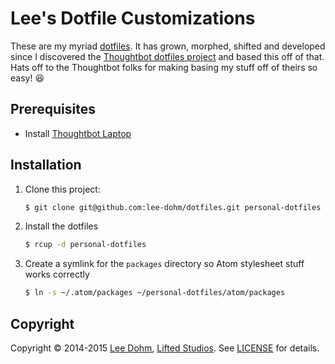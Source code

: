 # Lee's Dotfile Customizations

These are my myriad [dotfiles](http://dotfiles.github.io/). It has grown, morphed, shifted and developed since I discovered the [Thoughtbot dotfiles project](https://github.com/thoughtbot/dotfiles) and based this off of that. Hats off to the Thoughtbot folks for making basing my stuff off of theirs so easy! :laughing:

## Prerequisites

* Install [Thoughtbot Laptop](https://github.com/thoughtbot/laptop)

## Installation

1. Clone this project:

    ```bash
    $ git clone git@github.com:lee-dohm/dotfiles.git personal-dotfiles
    ```

1. Install the dotfiles

    ```bash
    $ rcup -d personal-dotfiles
    ```

1. Create a symlink for the `packages` directory so Atom stylesheet stuff works correctly

    ```bash
    $ ln -s ~/.atom/packages ~/personal-dotfiles/atom/packages
    ```

## Copyright

Copyright &copy; 2014-2015 [Lee Dohm](http://www.lee-dohm.com), [Lifted Studios](http://www.liftedstudios.com). See [LICENSE](LICENSE.md) for details.
